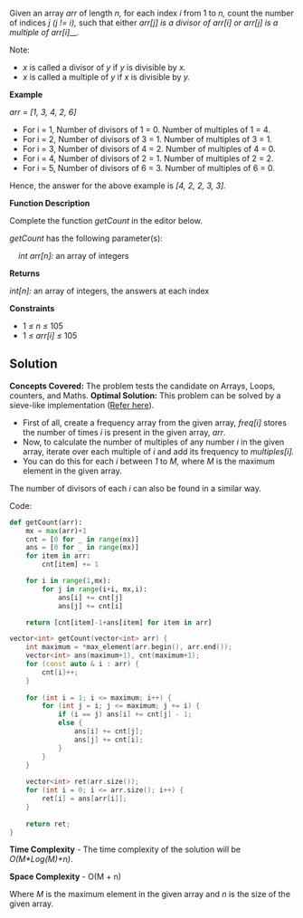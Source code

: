 Given an array _arr_ of length _n,_ for each index _i_ from 1 to _n,_ count the number of indices _j (j != i),_ such that either _arr[j]_ _is a divisor of_ _arr[i]_ _or_ _arr[j]_ _is a multiple of_ _arr[i]__._

Note:

-   _x_ is called a divisor of _y_ if _y_ is divisible by _x._
-   _x_ is called a multiple of _y_ if _x_ is divisible by _y._

**Example**

_arr = [1, 3, 4, 2, 6]_

-   For i = 1, Number of divisors of 1 = 0. Number of multiples of 1 = 4.
-   For i = 2, Number of divisors of 3 = 1. Number of multiples of 3 = 1.
-   For i = 3, Number of divisors of 4 = 2. Number of multiples of 4 = 0.
-   For i = 4, Number of divisors of 2 = 1. Number of multiples of 2 = 2.
-   For i = 5, Number of divisors of 6 = 3. Number of multiples of 6 = 0.

Hence, the answer for the above example is _[4, 2, 2, 3, 3]._

**Function Description**

Complete the function _getCount_ in the editor below.

_getCount_ has the following parameter(s):

    _int arr[n]:_ an array of integers

**Returns**

 _int[n]:_ an array of integers, the answers at each index

**Constraints**

-   1 _≤ n ≤_ 105
-   1 _≤ arr[i] ≤_ 105




## Solution
**Concepts Covered:** The problem tests the candidate on Arrays, Loops, counters, and Maths.
**Optimal Solution:** This problem can be solved by a sieve-like implementation ([Refer here](https://en.wikipedia.org/wiki/Sieve_of_Eratosthenes)).

-   First of all, create a frequency array from the given array, _freq[i]_ stores the number of times _i_ is present in the given array, _arr_.
-   Now, to calculate the number of multiples of any number _i_ in the given array, iterate over each multiple of _i_ and add its frequency to _multiples[i]._ 
-   You can do this for each _i_ between _1_ to _M,_ where _M_ is the maximum element in the given array.

The number of divisors of each _i_ can also be found in a similar way. 

Code:
```python
def getCount(arr):
    mx = max(arr)+1
    cnt = [0 for _ in range(mx)]
    ans = [0 for _ in range(mx)]
    for item in arr:
        cnt[item] += 1

    for i in range(1,mx):
        for j in range(i+i, mx,i):
            ans[i] += cnt[j]
            ans[j] += cnt[i]

    return [cnt[item]-1+ans[item] for item in arr]
```

```cpp
vector<int> getCount(vector<int> arr) {
    int maximum = *max_element(arr.begin(), arr.end());
    vector<int> ans(maximum+1), cnt(maximum+1);
    for (const auto & i : arr) {
        cnt[i]++;
    }
    
    for (int i = 1; i <= maximum; i++) {
        for (int j = i; j <= maximum; j += i) {
            if (i == j) ans[i] += cnt[j] - 1;
            else {
                ans[i] += cnt[j];
                ans[j] += cnt[i];              
            }
        }
    }
    
    vector<int> ret(arr.size());
    for (int i = 0; i <= arr.size(); i++) {
        ret[i] = ans[arr[i]];
    }
    
    return ret;
}
```

**Time Complexity** - The time complexity of the solution will be _O(M*Log(M)+n)_. 

**Space Complexity** - O(M + n)

Where _M_ is the maximum element in the given array and _n_ is the size of the given array.